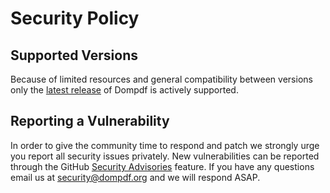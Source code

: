 # Security Policy

## Supported Versions

Because of limited resources and general compatibility 
between versions only the [latest release](https://github.com/dompdf/dompdf/releases) of Dompdf 
is actively supported.

## Reporting a Vulnerability

In order to give the community time to respond and patch 
we strongly urge you report all security issues privately. 
New vulnerabilities can be reported through the GitHub
[Security Advisories](https://github.com/dompdf/dompdf/security/advisories) 
feature. If you have any questions email us at security@dompdf.org and 
we will respond ASAP.
